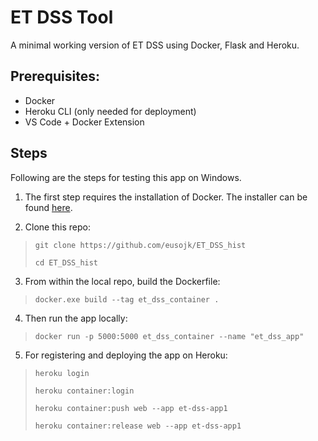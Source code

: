 # ET DSS Tool 

A minimal working version of ET DSS using Docker, Flask and Heroku.

## Prerequisites:

- Docker
- Heroku CLI (only needed for deployment)
- VS Code + Docker Extension

## Steps 

Following are the steps for testing this app on Windows.

1. The first step requires the installation of Docker. The installer can be found [here](https://docs.docker.com/docker-for-windows/install/). 

2. Clone this repo: 

> `git clone https://github.com/eusojk/ET_DSS_hist`
> 
> `cd ET_DSS_hist`

3. From within the local repo, build the Dockerfile:

> `docker.exe build --tag et_dss_container .`

4. Then run the app locally:

> `docker run -p 5000:5000 et_dss_container --name "et_dss_app" `

5. For registering and deploying the app on Heroku:

> `heroku login`
>
> `heroku container:login`
>
> `heroku container:push web --app et-dss-app1`
>
> `heroku container:release web --app et-dss-app1`